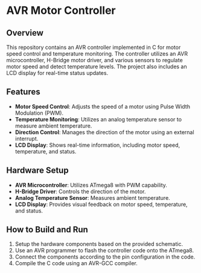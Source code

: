 # AVR Motor Controller

## Overview
This repository contains an AVR controller implemented in C for motor speed control and temperature monitoring. The controller utilizes an AVR microcontroller, H-Bridge motor driver, and various sensors to regulate motor speed and detect temperature levels. The project also includes an LCD display for real-time status updates.

## Features
- **Motor Speed Control**: Adjusts the speed of a motor using Pulse Width Modulation (PWM).
- **Temperature Monitoring**: Utilizes an analog temperature sensor to measure ambient temperature.
- **Direction Control**: Manages the direction of the motor using an external interrupt.
- **LCD Display**: Shows real-time information, including motor speed, temperature, and status.

## Hardware Setup
- **AVR Microcontroller**: Utilizes ATmega8 with PWM capability.
- **H-Bridge Driver**: Controls the direction of the motor.
- **Analog Temperature Sensor**: Measures ambient temperature.
- **LCD Display**: Provides visual feedback on motor speed, temperature, and status.

## How to Build and Run
1. Setup the hardware components based on the provided schematic.
2. Use an AVR programmer to flash the controller code onto the ATmega8.
3. Connect the components according to the pin configuration in the code.
4. Compile the C code using an AVR-GCC compiler.

